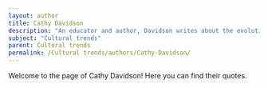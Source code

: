 ```yaml
---
layout: author
title: Cathy Davidson
description: "An educator and author, Davidson writes about the evolution of education in response to cultural changes, particularly in the digital age, focusing on how cultural trends affect learning."
subject: "Cultural trends"
parent: Cultural trends
permalink: /Cultural trends/authors/Cathy-Davidson/
---
```


Welcome to the page of Cathy Davidson! Here you can find their quotes.
